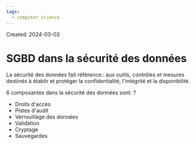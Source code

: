 ```yaml
---
tags:
  - computer_science
---
```

Created: 2024-03-03

# SGBD dans la sécurité des données

La sécurité des données fait référence:: aux outils, contrôles et mesures destinés à établir et protéger la confidentialité, l'intégrité et la disponibilité.
<!--SR:!2024-04-08,12,210-->

6 composantes dans la sécurité des données sont:
?
- Droits d'accès
- Pistes d'audit
- Verrouillage des données
- Validation
- Cryptage
- Sauvegardes
<!--SR:!2024-04-10,13,210-->